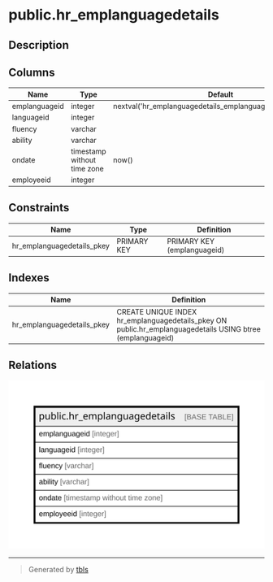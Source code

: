 # public.hr_emplanguagedetails

## Description

## Columns

| Name | Type | Default | Nullable | Children | Parents | Comment |
| ---- | ---- | ------- | -------- | -------- | ------- | ------- |
| emplanguageid | integer | nextval('hr_emplanguagedetails_emplanguageid_seq'::regclass) | false |  |  |  |
| languageid | integer |  | true |  |  |  |
| fluency | varchar |  | true |  |  |  |
| ability | varchar |  | true |  |  |  |
| ondate | timestamp without time zone | now() | true |  |  |  |
| employeeid | integer |  | true |  |  |  |

## Constraints

| Name | Type | Definition |
| ---- | ---- | ---------- |
| hr_emplanguagedetails_pkey | PRIMARY KEY | PRIMARY KEY (emplanguageid) |

## Indexes

| Name | Definition |
| ---- | ---------- |
| hr_emplanguagedetails_pkey | CREATE UNIQUE INDEX hr_emplanguagedetails_pkey ON public.hr_emplanguagedetails USING btree (emplanguageid) |

## Relations

![er](public.hr_emplanguagedetails.svg)

---

> Generated by [tbls](https://github.com/k1LoW/tbls)
